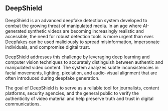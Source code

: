 ## DeepShield

DeepShield is an advanced deepfake detection system developed to combat the growing threat of manipulated media. In an age where AI-generated synthetic videos are becoming increasingly realistic and accessible, the need for robust detection tools is more urgent than ever. Deepfakes can be used maliciously to spread misinformation, impersonate individuals, and compromise digital trust.

DeepShield addresses this challenge by leveraging deep learning and computer vision techniques to accurately distinguish between authentic and manipulated video content. The system analyzes subtle inconsistencies in facial movements, lighting, pixelation, and audio-visual alignment that are often introduced during deepfake generation.

The goal of DeepShield is to serve as a reliable tool for journalists, content platforms, security agencies, and the general public to verify the authenticity of video material and help preserve truth and trust in digital communications.
